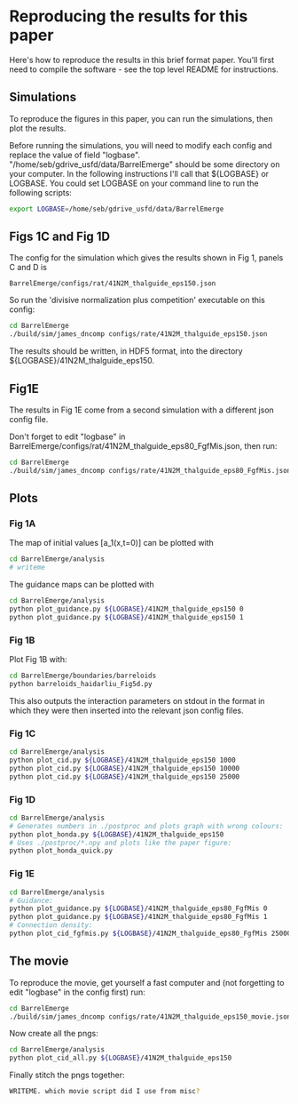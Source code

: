 # Reproducing the results for this paper

Here's how to reproduce the results in this brief format paper. You'll
first need to compile the software - see the top level README for
instructions.

## Simulations

To reproduce the figures in this paper, you can run the
simulations, then plot the results.

Before running the simulations, you will need to modify each config
and replace the value of field
"logbase". "/home/seb/gdrive_usfd/data/BarrelEmerge" should be some
directory on your computer. In the following instructions I'll call
that ${LOGBASE} or LOGBASE. You could set LOGBASE on your command
line to run the following scripts:

```bash
export LOGBASE=/home/seb/gdrive_usfd/data/BarrelEmerge
```

## Figs 1C and Fig 1D

The config for the simulation which gives the results shown in Fig 1,
panels C and D is

```
BarrelEmerge/configs/rat/41N2M_thalguide_eps150.json
```

So run the 'divisive normalization plus competition' executable on
this config:

```bash
cd BarrelEmerge
./build/sim/james_dncomp configs/rate/41N2M_thalguide_eps150.json
```

The results should be written, in HDF5 format, into the directory ${LOGBASE}/41N2M_thalguide_eps150.

## Fig1E

The results in Fig 1E come from a second simulation with a different
json config file.

Don't forget to edit "logbase" in BarrelEmerge/configs/rat/41N2M_thalguide_eps80_FgfMis.json,
then run:

```bash
cd BarrelEmerge
./build/sim/james_dncomp configs/rate/41N2M_thalguide_eps80_FgfMis.json
```

## Plots

### Fig 1A

The map of initial values [a_1(x,t=0)] can be plotted with

```bash
cd BarrelEmerge/analysis
# writeme
```

The guidance maps can be plotted with

```bash
cd BarrelEmerge/analysis
python plot_guidance.py ${LOGBASE}/41N2M_thalguide_eps150 0
python plot_guidance.py ${LOGBASE}/41N2M_thalguide_eps150 1
```

### Fig 1B

Plot Fig 1B with:

```bash
cd BarrelEmerge/boundaries/barreloids
python barreloids_haidarliu_Fig5d.py
```

This also outputs the interaction parameters on stdout in the format
in which they were then inserted into the relevant json config files.

### Fig 1C

```bash
cd BarrelEmerge/analysis
python plot_cid.py ${LOGBASE}/41N2M_thalguide_eps150 1000
python plot_cid.py ${LOGBASE}/41N2M_thalguide_eps150 10000
python plot_cid.py ${LOGBASE}/41N2M_thalguide_eps150 25000
```

### Fig 1D

```bash
cd BarrelEmerge/analysis
# Generates numbers in ./postproc and plots graph with wrong colours:
python plot_honda.py ${LOGBASE}/41N2M_thalguide_eps150
# Uses ./postproc/*.npy and plots like the paper figure:
python plot_honda_quick.py
```

### Fig 1E

```bash
cd BarrelEmerge/analysis
# Guidance:
python plot_guidance.py ${LOGBASE}/41N2M_thalguide_eps80_FgfMis 0
python plot_guidance.py ${LOGBASE}/41N2M_thalguide_eps80_FgfMis 1
# Connection density:
python plot_cid_fgfmis.py ${LOGBASE}/41N2M_thalguide_eps80_FgfMis 25000
```

## The movie

To reproduce the movie, get yourself a fast computer and (not
forgetting to edit "logbase" in the config first) run:

```bash
cd BarrelEmerge
./build/sim/james_dncomp configs/rate/41N2M_thalguide_eps150_movie.json
```

Now create all the pngs:

```bash
cd BarrelEmerge/analysis
python plot_cid_all.py ${LOGBASE}/41N2M_thalguide_eps150
```

Finally stitch the pngs together:

```bash
WRITEME. which movie script did I use from misc?
```
